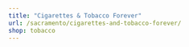 ```yaml
---
title: "Cigarettes & Tobacco Forever"
url: /sacramento/cigarettes-and-tobacco-forever/
shop: tobacco
---
```

